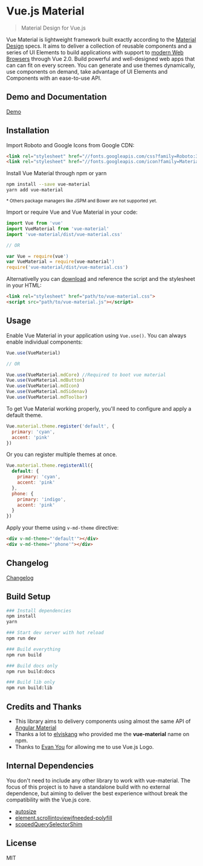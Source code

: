# Vue.js Material

> Material Design for Vue.js

Vue Material is lightweight framework built exactly according to the <a href="http://material.google.com" target="_blank">Material Design</a> specs. It aims to deliver a collection of reusable components and a series of UI Elements to build applications with support to <a href="https://saucelabs.com/u/vuejs" target="_blank">modern Web Browsers</a> through Vue 2.0. Build powerful and well-designed web apps that can can fit on every screen. You can generate and use themes dynamically, use components on demand, take advantage of UI Elements and Components with an ease-to-use API.

## Demo and Documentation
<a href="https://marcosmoura.github.io/vue-material/" target="_blank">Demo</a>

## Installation

Import Roboto and Google Icons from Google CDN:

``` html
<link rel="stylesheet" href="//fonts.googleapis.com/css?family=Roboto:300,400,500,700,400italic">
<link rel="stylesheet" href="//fonts.googleapis.com/icon?family=Material+Icons">
```

Install Vue Material through npm or yarn
``` bash
npm install --save vue-material
yarn add vue-material
```
<small>* Others package managers like JSPM and Bower are not supported yet.</small>

Import or require Vue and Vue Material in your code:
``` javascript
import Vue from 'vue'
import VueMaterial from 'vue-material'
import 'vue-material/dist/vue-material.css'

// OR

var Vue = require(vue')
var VueMaterial = require(vue-material')
require('vue-material/dist/vue-material.css')
```

Alternativelly you can <a href="https://github.com/marcosmoura/vue-material/archive/master.zip" target="_blank" rel="noopener">download</a> and reference the script and the stylesheet in your HTML:

``` html
<link rel="stylesheet" href="path/to/vue-material.css">
<script src="path/to/vue-material.js"></script>
```

## Usage

Enable Vue Material in your application using ```Vue.use()```. You can always enable individual components:
``` javascript
Vue.use(VueMaterial)

// OR

Vue.use(VueMaterial.mdCore) //Required to boot vue material
Vue.use(VueMaterial.mdButton)
Vue.use(VueMaterial.mdIcon)
Vue.use(VueMaterial.mdSidenav)
Vue.use(VueMaterial.mdToolbar)
```

To get Vue Material working properly, you'll need to configure and apply a default theme.

``` javascript
Vue.material.theme.register('default', {
  primary: 'cyan',
  accent: 'pink'
})
```

Or you can register multiple themes at once.

``` javascript
Vue.material.theme.registerAll({
  default: {
    primary: 'cyan',
    accent: 'pink'
  },
  phone: {
    primary: 'indigo',
    accent: 'pink'
  }
})
```

Apply your theme using <code>v-md-theme</code> directive:

``` html
<div v-md-theme="'default'"></div>
<div v-md-theme="'phone'"></div>
```

## Changelog
<a href="https://marcosmoura.github.io/vue-material/#/changelog" target="_blank">Changelog</a>

## Build Setup

``` bash
### Install dependencies
npm install
yarn

### Start dev server with hot reload
npm run dev

### Build everything
npm run build

### Build docs only
npm run build:docs

### Build lib only
npm run build:lib
```

## Credits and Thanks
* This library aims to delivery components using almost the same API of <a href="https://material.angularjs.org/latest/" target="_blank">Angular Material</a>
* Thanks a lot to <a href="https://github.com/elviskang" target="_blank">elviskang</a> who provided me the **vue-material** name on npm.
* Thanks to <a href="https://github.com/yyx990803" target="_blank">Evan You</a> for allowing me to use Vue.js Logo.

## Internal Dependencies 
You don't need to include any other library to work with vue-material. The focus of this project is to have a standalone build with no external dependence, but aiming to deliver the best experience without break the compatibility with the Vue.js core.
* <a href="http://www.jacklmoore.com/autosize/" target="_blank">autosize</a>
* <a href="https://www.npmjs.com/package/element.scrollintoviewifneeded-polyfill" target="_blank">element.scrollintoviewifneeded-polyfill</a>
* <a href="https://github.com/lazd/scopedQuerySelectorShim" target="_blank">scopedQuerySelectorShim</a>

## License 
MIT
